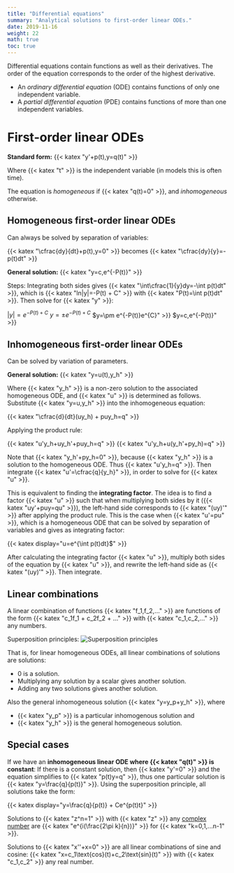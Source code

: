 ```yaml
---
title: "Differential equations"
summary: "Analytical solutions to first-order linear ODEs."
date: 2019-11-16
weight: 22
math: true
toc: true
---
```


Differential equations contain functions as well as their derivatives. The order of the equation corresponds to the order of the highest derivative.

* An _ordinary differential equation_ (ODE) contains functions of only one independent variable.
* A _partial differential equation_ (PDE) contains functions of more than one independent variables.

# First-order linear ODEs

**Standard form:** {{< katex "y'+p(t)\,y=q(t)" >}}

Where {{< katex "t" >}} is the independent variable (in models this is often time).

The equation is _homogeneous_ if {{< katex "q(t)=0" >}}, and _inhomogeneous_ otherwise.

## Homogeneous first-order linear ODEs

Can always be solved by separation of variables:

{{< katex "\cfrac{dy}{dt}+p(t)\,y=0" >}} becomes {{< katex "\cfrac{dy}{y}=-p(t)dt" >}}

**General solution:** {{< katex "y=c\,e^{-P(t)}" >}}

Steps: Integrating both sides gives {{< katex "\int\cfrac{1}{y}dy=-\int p(t)dt" >}}, which is {{< katex "ln|y|=-P(t) + C" >}} with {{< katex "P(t)=\int p(t)dt" >}}. Then solve for {{< katex "y" >}}:

$|y|=e^{-P(t) + C}$
$y=\pm e^{-P(t) + C}$
$y=\pm e^{-P(t)}e^{C}" >}}
$y=c\,e^{-P(t)}" >}}

## Inhomogeneous first-order linear ODEs

Can be solved by variation of parameters.

**General solution:** {{< katex "y=u(t)\,y_h" >}}

Where {{< katex "y_h" >}} is a non-zero solution to the associated homogeneous ODE, and {{< katex "u" >}} is determined as follows. Substitute {{< katex "y=u\,y_h" >}} into the inhomogeneous equation:

{{< katex "\cfrac{d}{dt}(uy_h) + puy_h=q" >}}

Applying the product rule:

{{< katex "u'y_h+uy_h'+puy_h=q" >}}
{{< katex "u'y_h+u(y_h'+py_h)=q" >}}

Note that {{< katex "y_h'+py_h=0" >}}, because {{< katex "y_h" >}} is a solution to the homogeneous ODE. Thus {{< katex "u'y_h=q" >}}. Then integrate {{< katex "u'=\cfrac{q}{y_h}" >}}, in order to solve for {{< katex "u" >}}.

This is equivalent to finding the **integrating factor**. The idea is to find a factor {{< katex "u" >}} such that when multiplying both sides by it ({{< katex "uy'+puy=qu" >}}), the left-hand side corresponds to {{< katex "(uy)'" >}} after applying the product rule. This is the case when {{< katex "u'=pu" >}}, which is a homogeneous ODE that can be solved by separation of variables and gives as integrating factor:

{{< katex display="u=e^{\int p(t)dt}$" >}}

After calculating the integrating factor {{< katex "u" >}}, multiply both sides of the equation by {{< katex "u" >}}, and rewrite the left-hand side as {{< katex "(uy)'" >}}. Then integrate.

## Linear combinations

A linear combination of functions {{< katex "f_1,f_2,..." >}} are functions of the form {{< katex "c_1f_1 + c_2f_2 + ..." >}} with {{< katex "c_1,c_2,..." >}} any numbers.

Superposition principles:
![Superposition principles](images/docs/superposition.png)

That is, for linear homogeneous ODEs, all linear combinations of solutions are solutions:

* 0 is a solution.
* Multiplying any solution by a scalar gives another solution.
* Adding any two solutions gives another solution.

Also the general inhomogeneous solution {{< katex "y=y_p+y_h" >}}, where

* {{< katex "y_p" >}} is a particular inhomogenous solution and
* {{< katex "y_h" >}} is the general homogeneous solution.

## Special cases

If we have an **inhomogeneous linear ODE where {{< katex "q(t)" >}} is constant**: If there is a constant solution, then {{< katex "y'=0" >}} and the equation simplifies to {{< katex "p(t)y=q" >}}, thus one particular solution is {{< katex "y=\frac{q}{p(t)}" >}}. Using the superposition principle, all solutions take the form:

{{< katex display="y=\frac{q}{p(t)} + Ce^{p(t)t}" >}}

Solutions to {{< katex "z^n=1" >}} with {{< katex "z" >}} any [complex number](/docs/complex-numbers/) are {{< katex "e^{i(\frac{2\pi k}{n})}" >}} for {{< katex "k=0,1,...n-1" >}}.

Solutions to {{< katex "x''+x=0" >}} are all linear combinations of sine and cosine: {{< katex "x=c_1\text{cos}(t)+c_2\text{sin}(t)" >}} with {{< katex "c_1,c_2" >}} any real number.

